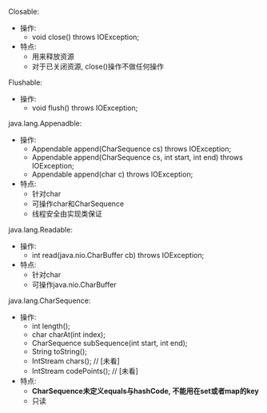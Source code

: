 

Closable:
* 操作:
    * void close() throws IOException;
* 特点:
    * 用来释放资源
    * 对于已关闭资源, close()操作不做任何操作

Flushable:
* 操作:
    * void flush() throws IOException;


java.lang.Appenadble:
* 操作:
    * Appendable append(CharSequence cs) throws IOException;
    * Appendable append(CharSequence cs, int start, int end) throws IOException;
    * Appendable append(char c) throws IOException;
* 特点:
    * 针对char
    * 可操作char和CharSequence
    * 线程安全由实现类保证


java.lang.Readable: 
* 操作:
    * int read(java.nio.CharBuffer cb) throws IOException;
* 特点:
    * 针对char
    * 可操作java.nio.CharBuffer


java.lang.CharSequence:
* 操作:
    * int length();
    * char charAt(int index);
    * CharSequence subSequence(int start, int end);
    * String toString();
    * IntStream chars();        // [未看]
    * IntStream codePoints();   // [未看]
* 特点:
    * **CharSequence未定义equals与hashCode, 不能用在set或者map的key**
    * 只读